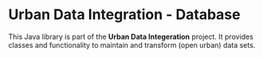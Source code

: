 Urban Data Integration - Database
=================================

This Java library is part of the **Urban Data Integeration** project. It provides classes and functionality to maintain and transform (open urban) data sets.
